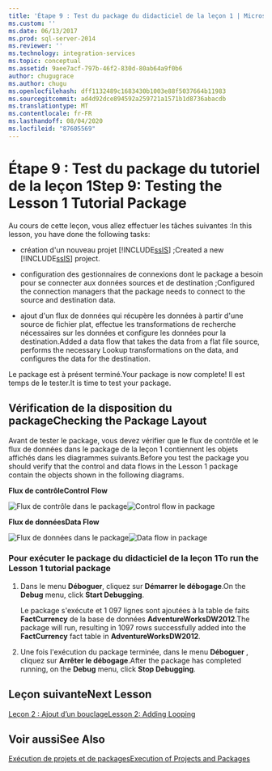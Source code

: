 ```yaml
---
title: 'Étape 9 : Test du package du didacticiel de la leçon 1 | Microsoft Docs'
ms.custom: ''
ms.date: 06/13/2017
ms.prod: sql-server-2014
ms.reviewer: ''
ms.technology: integration-services
ms.topic: conceptual
ms.assetid: 9aee7acf-797b-46f2-830d-80ab64a9f0b6
author: chugugrace
ms.author: chugu
ms.openlocfilehash: dff1132489c1683430b1003e88f5037664b11983
ms.sourcegitcommit: ad4d92dce894592a259721a1571b1d8736abacdb
ms.translationtype: MT
ms.contentlocale: fr-FR
ms.lasthandoff: 08/04/2020
ms.locfileid: "87605569"
---
```

# <a name="step-9-testing-the-lesson-1-tutorial-package"></a><span data-ttu-id="9bc6b-102">Étape 9 : Test du package du tutoriel de la leçon 1</span><span class="sxs-lookup"><span data-stu-id="9bc6b-102">Step 9: Testing the Lesson 1 Tutorial Package</span></span>
  <span data-ttu-id="9bc6b-103">Au cours de cette leçon, vous allez effectuer les tâches suivantes :</span><span class="sxs-lookup"><span data-stu-id="9bc6b-103">In this lesson, you have done the following tasks:</span></span>  
  
-   <span data-ttu-id="9bc6b-104">création d'un nouveau projet [!INCLUDE[ssIS](../includes/ssis-md.md)] ;</span><span class="sxs-lookup"><span data-stu-id="9bc6b-104">Created a new [!INCLUDE[ssIS](../includes/ssis-md.md)] project.</span></span>  
  
-   <span data-ttu-id="9bc6b-105">configuration des gestionnaires de connexions dont le package a besoin pour se connecter aux données sources et de destination ;</span><span class="sxs-lookup"><span data-stu-id="9bc6b-105">Configured the connection managers that the package needs to connect to the source and destination data.</span></span>  
  
-   <span data-ttu-id="9bc6b-106">ajout d'un flux de données qui récupère les données à partir d'une source de fichier plat, effectue les transformations de recherche nécessaires sur les données et configure les données pour la destination.</span><span class="sxs-lookup"><span data-stu-id="9bc6b-106">Added a data flow that takes the data from a flat file source, performs the necessary Lookup transformations on the data, and configures the data for the destination.</span></span>  
  
 <span data-ttu-id="9bc6b-107">Le package est à présent terminé.</span><span class="sxs-lookup"><span data-stu-id="9bc6b-107">Your package is now complete!</span></span> <span data-ttu-id="9bc6b-108">Il est temps de le tester.</span><span class="sxs-lookup"><span data-stu-id="9bc6b-108">It is time to test your package.</span></span>  
  
## <a name="checking-the-package-layout"></a><span data-ttu-id="9bc6b-109">Vérification de la disposition du package</span><span class="sxs-lookup"><span data-stu-id="9bc6b-109">Checking the Package Layout</span></span>  
 <span data-ttu-id="9bc6b-110">Avant de tester le package, vous devez vérifier que le flux de contrôle et le flux de données dans le package de la leçon 1 contiennent les objets affichés dans les diagrammes suivants.</span><span class="sxs-lookup"><span data-stu-id="9bc6b-110">Before you test the package you should verify that the control and data flows in the Lesson 1 package contain the objects shown in the following diagrams.</span></span>  
  
 <span data-ttu-id="9bc6b-111">**Flux de contrôle**</span><span class="sxs-lookup"><span data-stu-id="9bc6b-111">**Control Flow**</span></span>  
  
 <span data-ttu-id="9bc6b-112">![Flux de contrôle dans le package](../../2014/tutorials/media/task9lesson1control.gif "Flux de contrôle dans le package")</span><span class="sxs-lookup"><span data-stu-id="9bc6b-112">![Control flow in package](../../2014/tutorials/media/task9lesson1control.gif "Control flow in package")</span></span>  
  
 <span data-ttu-id="9bc6b-113">**Flux de données**</span><span class="sxs-lookup"><span data-stu-id="9bc6b-113">**Data Flow**</span></span>  
  
 <span data-ttu-id="9bc6b-114">![Flux de données dans le package](../../2014/tutorials/media/task9lesson1data.gif "Flux de données dans le package")</span><span class="sxs-lookup"><span data-stu-id="9bc6b-114">![Data flow in package](../../2014/tutorials/media/task9lesson1data.gif "Data flow in package")</span></span>  
  
### <a name="to-run-the-lesson-1-tutorial-package"></a><span data-ttu-id="9bc6b-115">Pour exécuter le package du didacticiel de la leçon 1</span><span class="sxs-lookup"><span data-stu-id="9bc6b-115">To run the Lesson 1 tutorial package</span></span>  
  
1.  <span data-ttu-id="9bc6b-116">Dans le menu **Déboguer**, cliquez sur **Démarrer le débogage**.</span><span class="sxs-lookup"><span data-stu-id="9bc6b-116">On the **Debug** menu, click **Start Debugging**.</span></span>  
  
     <span data-ttu-id="9bc6b-117">Le package s'exécute et 1 097 lignes sont ajoutées à la table de faits **FactCurrency** de la base de données **AdventureWorksDW2012**.</span><span class="sxs-lookup"><span data-stu-id="9bc6b-117">The package will run, resulting in 1097 rows successfully added into the **FactCurrency** fact table in **AdventureWorksDW2012**.</span></span>  
  
2.  <span data-ttu-id="9bc6b-118">Une fois l'exécution du package terminée, dans le menu **Déboguer** , cliquez sur **Arrêter le débogage**.</span><span class="sxs-lookup"><span data-stu-id="9bc6b-118">After the package has completed running, on the **Debug** menu, click **Stop Debugging**.</span></span>  
  
## <a name="next-lesson"></a><span data-ttu-id="9bc6b-119">Leçon suivante</span><span class="sxs-lookup"><span data-stu-id="9bc6b-119">Next Lesson</span></span>  
 [<span data-ttu-id="9bc6b-120">Leçon 2 : Ajout d’un bouclage</span><span class="sxs-lookup"><span data-stu-id="9bc6b-120">Lesson 2: Adding Looping</span></span>](../integration-services/lesson-2-adding-looping-with-ssis.md)  
  
## <a name="see-also"></a><span data-ttu-id="9bc6b-121">Voir aussi</span><span class="sxs-lookup"><span data-stu-id="9bc6b-121">See Also</span></span>  
 [<span data-ttu-id="9bc6b-122">Exécution de projets et de packages</span><span class="sxs-lookup"><span data-stu-id="9bc6b-122">Execution of Projects and Packages</span></span>](packages/run-integration-services-ssis-packages.md)  
  
  
